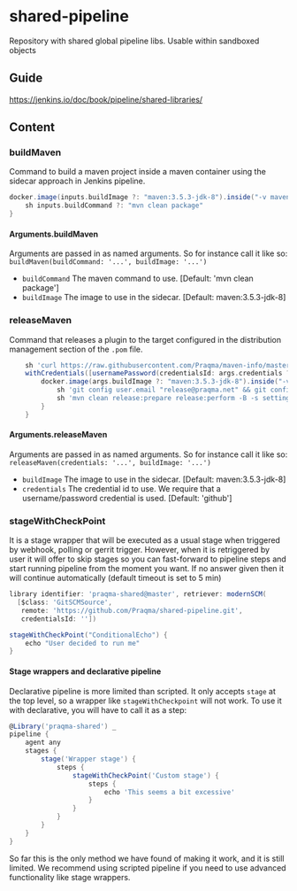 # shared-pipeline

Repository with shared global pipeline libs. Usable within sandboxed objects

## Guide

https://jenkins.io/doc/book/pipeline/shared-libraries/

## Content

### buildMaven

Command to build a maven project inside a maven container using the sidecar approach in Jenkins pipeline.

```groovy
docker.image(inputs.buildImage ?: "maven:3.5.3-jdk-8").inside("-v maven-repo:/root/.m2") {
    sh inputs.buildCommand ?: "mvn clean package"
}
```

#### Arguments.buildMaven

Arguments are passed in as named arguments. So for instance call it like so: `buildMaven(buildCommand: '...', buildImage: '...')`

- `buildCommand` The maven command to use. [Default: 'mvn clean package']
- `buildImage` The image to use in the sidecar. [Default: maven:3.5.3-jdk-8]

### releaseMaven

Command that releases a plugin to the target configured in the distribution management section of the `.pom` file.

```groovy
    sh 'curl https://raw.githubusercontent.com/Praqma/maven-info/master/settings.xml -O'
    withCredentials([usernamePassword(credentialsId: args.credentials ?: 'github', passwordVariable: 'passRelease', usernameVariable: 'userRelease'), string(credentialsId: 'jenkins-artifactory', variable: 'RELEASE_PW')]) {
        docker.image(args.buildImage ?: "maven:3.5.3-jdk-8").inside("-v maven-repo:/root/.m2") {
            sh 'git config user.email "release@praqma.net" && git config user.name "Praqma Release User"'
            sh 'mvn clean release:prepare release:perform -B -s settings.xml -Dusername=$userRelease -Dpassword=$passRelease'
        }
    }
```

#### Arguments.releaseMaven

Arguments are passed in as named arguments. So for instance call it like so: `releaseMaven(credentials: '...', buildImage: '...')`

- `buildImage` The image to use in the sidecar. [Default: maven:3.5.3-jdk-8]
- `credentials` The credential id to use. We require that a username/password credential is used. [Default: 'github']


### stageWithCheckPoint

It is a stage wrapper that will be executed as a usual stage when triggered by webhook, polling or gerrit trigger. However, when it is retriggered by user it will offer to skip stages so you can fast-forward to pipeline steps and start running pipeline from the moment you want. If no answer given then it will continue automatically (default timeout is set to 5 min)

```groovy
library identifier: 'praqma-shared@master', retriever: modernSCM(
  [$class: 'GitSCMSource',
   remote: 'https://github.com/Praqma/shared-pipeline.git',
   credentialsId: ''])

stageWithCheckPoint("ConditionalEcho") {
    echo "User decided to run me"
}
```

#### Stage wrappers and declarative pipeline

Declarative pipeline is more limited than scripted. It only accepts `stage` at the top level, so a wrapper like `stageWithCheckpoint` will not work. To use it with declarative, you will have to call it as a step:

```groovy
@Library('praqma-shared') _
pipeline {
    agent any
    stages {
        stage('Wrapper stage') {
            steps {
                stageWithCheckPoint('Custom stage') {
                    steps {
                        echo 'This seems a bit excessive'
                    }
                }
            }
        }
    }
}
```

So far this is the only method we have found of making it work, and it is still limited. We recommend using scripted pipeline if you need to use advanced functionality like stage wrappers.
